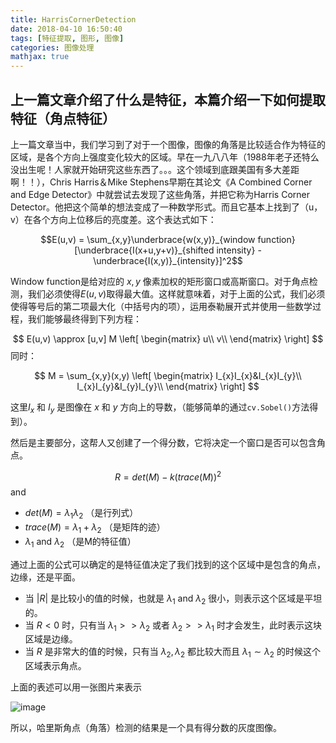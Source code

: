 ```yaml
---
title: HarrisCornerDetection
date: 2018-04-10 16:50:40
tags: [特征提取, 图形, 图像]
categories: 图像处理
mathjax: true
---
```

## 上一篇文章介绍了什么是特征，本篇介绍一下如何提取特征（角点特征）
上一篇文章当中，我们学习到了对于一个图像，图像的角落是比较适合作为特征的区域，是各个方向上强度变化较大的区域。早在一九八八年（1988年老子还特么没出生呢！人家就开始研究这些东西了。。。这个领域到底跟美国有多大差距啊！！），Chris Harris＆Mike Stephens早期在其论文《A Combined Corner and Edge Detector》中就尝试去发现了这些角落，并把它称为Harris Corner Detector。他把这个简单的想法变成了一种数学形式。而且它基本上找到了（u，v）在各个方向上位移后的亮度差。这个表达式如下：

$$E(u,v) = \sum_{x,y}\underbrace{w(x,y)}_{window function}[\underbrace{I(x+u,y+v)}_{shifted intensity} - \underbrace{I(x,y)}_{intensity}]^2$$

Window function是给对应的 $x,y$ 像素加权的矩形窗口或高斯窗口。对于角点检测，我们必须使得$E(u,v)$取得最大值。这样就意味着，对于上面的公式，我们必须使得等号后的第二项最大化（中括号内的项），运用泰勒展开式并使用一些数学过程，我们能够最终得到下列方程：

$$
E(u,v) \approx [u,v] M
\left[
 \begin{matrix}
   u\\
   v\\
  \end{matrix}
\right]
$$
同时：

$$
M = \sum_{x,y}(x,y)
\left[
 \begin{matrix}
   I_{x}I_{x}&I_{x}I_{y}\\
   I_{x}I_{y}&I_{y}I_{y}\\
  \end{matrix}
\right]
$$

这里$I_{x}$ 和 $I_{y}$ 是图像在 $x$ 和 $y$ 方向上的导数，（能够简单的通过``cv.Sobel()``方法得到）。

然后是主要部分，这帮人又创建了一个得分数，它将决定一个窗口是否可以包含角点。

$$
R = det(M) - k(trace(M))^2
$$
and
* $det(M) = \lambda_{1}\lambda_{2}$  （是行列式）
* $trace(M) = \lambda_{1} + \lambda_{2}$ （是矩阵的迹）
* $\lambda_{1}$ and $\lambda_{2}$ （是M的特征值）

通过上面的公式可以确定的是特征值决定了我们找到的这个区域中是包含的角点，边缘，还是平面。

* 当 $|R|$ 是比较小的值的时候，也就是 $\lambda_{1}$ and $\lambda_{2}$ 很小，则表示这个区域是平坦的。
* 当 $R < 0$ 时，只有当 $\lambda_{1} >> \lambda_{2}$ 或者 $\lambda_{2} >> \lambda_{1}$ 时才会发生，此时表示这块区域是边缘。
* 当 $R$ 是非常大的值的时候，只有当 $\lambda_{2}, \lambda_{2}$ 都比较大而且 $\lambda_{1}\sim\lambda_{2}$ 的时候这个区域表示角点。

上面的表述可以用一张图片来表示

![image](./harris_region.jpg)

所以，哈里斯角点（角落）检测的结果是一个具有得分数的灰度图像。